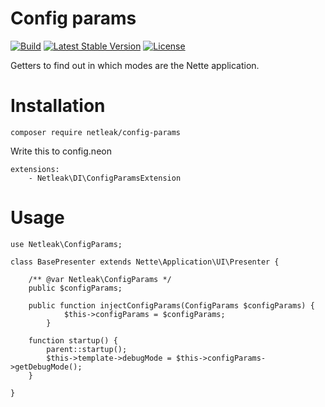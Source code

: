 # Config params

[![Build](https://gitlab.zendovo.eu/netleak/config-params/badges/master/build.svg)](https://gitlab.zendovo.eu/netleak/config-params)
[![Latest Stable Version](https://poser.pugx.org/netleak/config-params/v/stable)](https://packagist.org/packages/netleak/config-params)
[![License](https://poser.pugx.org/netleak/config-params/license)](https://packagist.org/packages/netleak/config-params)

Getters to find out in which modes are the Nette application.

# Installation
```
composer require netleak/config-params
```

Write this to config.neon
```
extensions:
    - Netleak\DI\ConfigParamsExtension
```
    
# Usage
```
use Netleak\ConfigParams;

class BasePresenter extends Nette\Application\UI\Presenter {

	/** @var Netleak\ConfigParams */
	public $configParams;
	
	public function injectConfigParams(ConfigParams $configParams) {
        	$this->configParams = $configParams;
    	}

	function startup() {
		parent::startup();
		$this->template->debugMode = $this->configParams->getDebugMode();
	}

}
```
